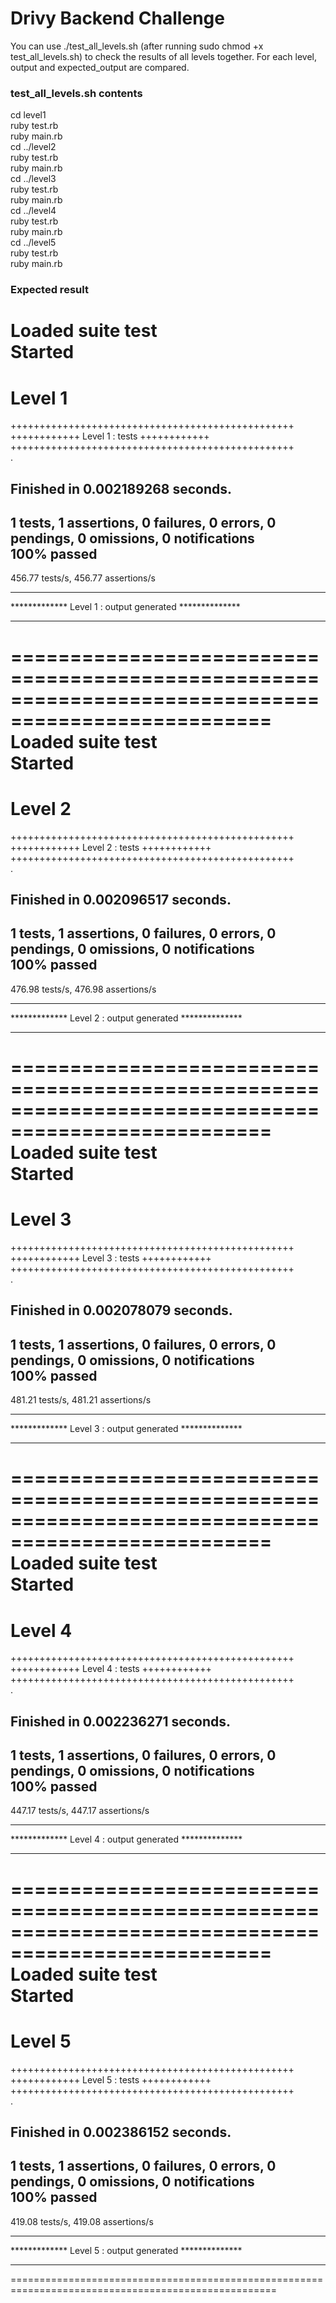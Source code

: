 # Drivy Backend Challenge

You can use ./test_all_levels.sh (after running sudo chmod +x test_all_levels.sh) to check the results of all levels together.
For each level, output and expected_output are compared.

### test_all_levels.sh contents
cd level1  
ruby test.rb  
ruby main.rb  
cd ../level2  
ruby test.rb  
ruby main.rb  
cd ../level3  
ruby test.rb  
ruby main.rb  
cd ../level4  
ruby test.rb  
ruby main.rb  
cd ../level5  
ruby test.rb  
ruby main.rb

### Expected result
Loaded suite test  
Started  
====================================================================================================  
 Level 1  
====================================================================================================  
+++++++++++++++++++++++++++++++++++++++++++++++++  
++++++++++++ Level 1 : tests  ++++++++++++  
+++++++++++++++++++++++++++++++++++++++++++++++++  
.  
  
Finished in 0.002189268 seconds.  
--------------------------------------------------------------------------------------------------------------------------------------------------------------  
1 tests, 1 assertions, 0 failures, 0 errors, 0 pendings, 0 omissions, 0 notifications  
100% passed  
--------------------------------------------------------------------------------------------------------------------------------------------------------------  
456.77 tests/s, 456.77 assertions/s  
*******************************************************  
************* Level 1 : output generated **************  
*******************************************************  
====================================================================================================  
Loaded suite test  
Started  
====================================================================================================  
 Level 2  
====================================================================================================  
+++++++++++++++++++++++++++++++++++++++++++++++++  
++++++++++++ Level 2 : tests  ++++++++++++  
+++++++++++++++++++++++++++++++++++++++++++++++++  
.  
  
Finished in 0.002096517 seconds.  
--------------------------------------------------------------------------------------------------------------------------------------------------------------  
1 tests, 1 assertions, 0 failures, 0 errors, 0 pendings, 0 omissions, 0 notifications  
100% passed  
--------------------------------------------------------------------------------------------------------------------------------------------------------------  
476.98 tests/s, 476.98 assertions/s  
*******************************************************  
************* Level 2 : output generated **************  
*******************************************************  
====================================================================================================  
Loaded suite test  
Started  
====================================================================================================  
 Level 3  
====================================================================================================  
+++++++++++++++++++++++++++++++++++++++++++++++++  
++++++++++++ Level 3 : tests  ++++++++++++  
+++++++++++++++++++++++++++++++++++++++++++++++++  
.  
  
Finished in 0.002078079 seconds.  
--------------------------------------------------------------------------------------------------------------------------------------------------------------  
1 tests, 1 assertions, 0 failures, 0 errors, 0 pendings, 0 omissions, 0 notifications  
100% passed  
--------------------------------------------------------------------------------------------------------------------------------------------------------------  
481.21 tests/s, 481.21 assertions/s  
*******************************************************  
************* Level 3 : output generated **************  
*******************************************************  
====================================================================================================  
Loaded suite test  
Started  
====================================================================================================  
 Level 4  
====================================================================================================  
+++++++++++++++++++++++++++++++++++++++++++++++++  
++++++++++++ Level 4 : tests  ++++++++++++  
+++++++++++++++++++++++++++++++++++++++++++++++++  
.  
  
Finished in 0.002236271 seconds.  
--------------------------------------------------------------------------------------------------------------------------------------------------------------  
1 tests, 1 assertions, 0 failures, 0 errors, 0 pendings, 0 omissions, 0 notifications  
100% passed  
--------------------------------------------------------------------------------------------------------------------------------------------------------------  
447.17 tests/s, 447.17 assertions/s  
*******************************************************  
************* Level 4 : output generated **************  
*******************************************************  
====================================================================================================  
Loaded suite test  
Started  
====================================================================================================  
 Level 5  
====================================================================================================  
+++++++++++++++++++++++++++++++++++++++++++++++++  
++++++++++++ Level 5 : tests  ++++++++++++  
+++++++++++++++++++++++++++++++++++++++++++++++++  
.  
  
Finished in 0.002386152 seconds.  
--------------------------------------------------------------------------------------------------------------------------------------------------------------  
1 tests, 1 assertions, 0 failures, 0 errors, 0 pendings, 0 omissions, 0 notifications  
100% passed  
--------------------------------------------------------------------------------------------------------------------------------------------------------------  
419.08 tests/s, 419.08 assertions/s  
*******************************************************  
************* Level 5 : output generated **************  
*******************************************************  
====================================================================================================  
  
